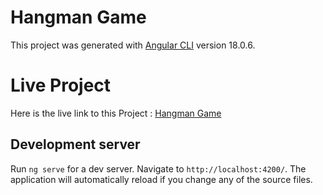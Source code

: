 # Hangman Game

This project was generated with [Angular CLI](https://github.com/angular/angular-cli) version 18.0.6.

# Live Project

Here is the live link to this Project : [Hangman Game](https://amalihangman.netlify.app/)

## Development server

Run `ng serve` for a dev server. Navigate to `http://localhost:4200/`. The application will automatically reload if you change any of the source files.
